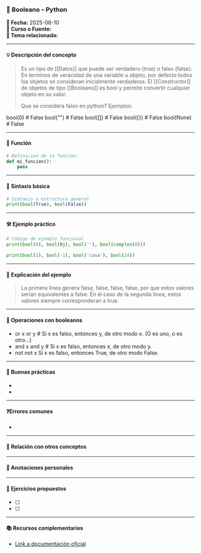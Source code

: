 

### 🐍 Booleano – Python

**📅 Fecha:** 2025-06-10  
**📘 Curso o Fuente:**  
**📍 Tema relacionado:**  

---

#### 💡 Descripción del concepto  
> Es un tipo de [[Datos]] que puede ser verdadero (true) o falso (false). En terminos de veracidad de una variable u objeto, por defecto todos los objetos se consideran inicialmente verdaderos. 
> El [[Constructor]] de objetos de tipo [[Booleano]] es bool y permite convertir cualquier objeto en su valor. 
> 
> Que se considera falso en python? Ejemplos:
> 
bool(0)         # False
bool("")        # False
bool([])        # False
bool({})        # False
bool(None)      # False

---
#### 🔧 Función  
```python
# Definicion de la funcion. 
def mi_funcion():
    pass
```

---


#### 📌 Sintaxis básica  
```python
# Sintaxis o estructura general
print(bool(True), bool(False))
```


---

#### 🛠 Ejemplo práctico  
```python
# Código de ejemplo funcional
print(bool(0), bool(0j), bool(''), bool(complex(0)))

print(bool(1), bool(-1), bool('casa'), bool(24))
```

---

#### 🧠 Explicación del ejemplo  
> La primera linea genera false, false, false, false, por que estos valores serian equivalentes a false. 
> En el caso de la segunda linea, estos valores siempre corresponderan a true. 

---

#### 🧪 Operaciones con booleanos  
-  or       x or y # Si x es falso, entonces y, de otro modo x. (O es uno, o es otro...)
- and     x and y # Si x es falso, entonces x, de otro modo y. 
-  not     not x    Si x es falso, entonces True, de otro modo False. 

---

#### 🧭 Buenas prácticas  
-  
-  

---

#### ❓Errores comunes  
-  

---

#### 🧩 Relación con otros conceptos  
>  

---

#### 📝 Anotaciones personales  
>  

---

#### 🔁 Ejercicios propuestos  
- [ ]  
- [ ]  

---

#### 📚 Recursos complementarios  
- [Link a documentación oficial](https://docs.python.org/3/)

